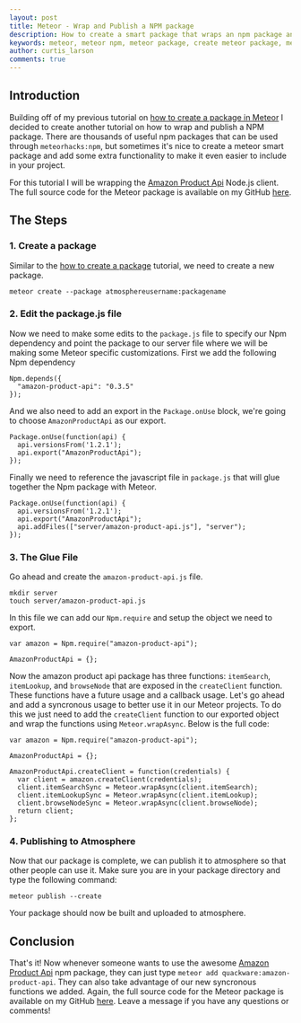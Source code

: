 ```yaml
---
layout: post
title: Meteor - Wrap and Publish a NPM package
description: How to create a smart package that wraps an npm package and publish it to atmosphere
keywords: meteor, meteor npm, meteor package, create meteor package, meteor npm package, meteor smart package, meteor create package, meteor atmosphere, meteor publish package, meteor wrap npm
author: curtis_larson
comments: true
---
```


## Introduction

Building off of my previous tutorial on [how to create a package in Meteor](www.curtismlarson.com/blog/2015/11/19/meteor-how-to-create-package/) I decided to create another tutorial on how to wrap and publish a NPM package. There are thousands of useful npm packages that can be used through `meteorhacks:npm`, but sometimes it's nice to create a meteor smart package and add some extra functionality to make it even easier to include in your project.

For this tutorial I will be wrapping the [Amazon Product Api](https://github.com/t3chnoboy/amazon-product-api) Node.js client. The full source code for the Meteor package is available on my GitHub [here](https://github.com/quackware/meteor-amazon-product-api).

## The Steps

### 1. Create a package

Similar to the [how to create a package](www.curtismlarson.com/blog/2015/11/19/meteor-how-to-create-package/) tutorial, we need to create a new package.

    meteor create --package atmosphereusername:packagename

### 2. Edit the package.js file

Now we need to make some edits to the `package.js` file to specify our Npm dependency and point the package to our server file where we will be making some Meteor specific customizations. First we add the following Npm dependency

    Npm.depends({
      "amazon-product-api": "0.3.5"
    });

And we also need to add an export in the `Package.onUse` block, we're going to choose `AmazonProductApi` as our export.

    Package.onUse(function(api) {
      api.versionsFrom('1.2.1');
      api.export("AmazonProductApi");
    });

Finally we need to reference the javascript file in `package.js` that will glue together the Npm package with Meteor.

    Package.onUse(function(api) {
      api.versionsFrom('1.2.1');
      api.export("AmazonProductApi");
      api.addFiles(["server/amazon-product-api.js"], "server");
    });

### 3. The Glue File

Go ahead and create the `amazon-product-api.js` file.

    mkdir server
    touch server/amazon-product-api.js

In this file we can add our `Npm.require` and setup the object we need to export.

    var amazon = Npm.require("amazon-product-api");

    AmazonProductApi = {};

Now the amazon product api package has three functions: `itemSearch`, `itemLookup`, and `browseNode` that are exposed in the `createClient` function. These functions have a future usage and a callback usage. Let's go ahead and add a syncronous usage to better use it in our Meteor projects. To do this we just need to add the `createClient` function to our exported object and wrap the functions using `Meteor.wrapAsync`. Below is the full code:

    var amazon = Npm.require("amazon-product-api");

    AmazonProductApi = {};

    AmazonProductApi.createClient = function(credentials) {
      var client = amazon.createClient(credentials);
      client.itemSearchSync = Meteor.wrapAsync(client.itemSearch);
      client.itemLookupSync = Meteor.wrapAsync(client.itemLookup);
      client.browseNodeSync = Meteor.wrapAsync(client.browseNode);
      return client;
    };

### 4. Publishing to Atmosphere

Now that our package is complete, we can publish it to atmosphere so that other people can use it. Make sure you are in your package directory and type the following command:

    meteor publish --create

Your package should now be built and uploaded to atmosphere.

## Conclusion

That's it! Now whenever someone wants to use the awesome [Amazon Product Api](https://github.com/t3chnoboy/amazon-product-api) npm package, they can just type `meteor add quackware:amazon-product-api`. They can also take advantage of our new syncronous functions we added. Again, the full source code for the Meteor package is available on my GitHub [here](https://github.com/quackware/meteor-amazon-product-api). Leave a message if you have any questions or comments!
